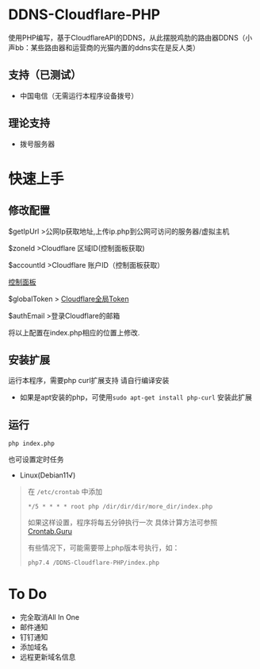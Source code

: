 # DDNS-Cloudflare-PHP

使用PHP编写，基于CloudflareAPI的DDNS，从此摆脱鸡肋的路由器DDNS（小声bb：某些路由器和运营商的光猫内置的ddns实在是反人类）

## 支持（已测试）
 - 中国电信（无需运行本程序设备拨号）

## 理论支持
 - 拨号服务器

# 快速上手

## 修改配置
$getIpUrl >公网Ip获取地址,上传ip.php到公网可访问的服务器/虚拟主机

$zoneId >Cloudflare 区域ID(控制面板获取)

$accountId >Cloudflare 账户ID（控制面板获取）

[控制面板](https://dash.cloudflare.com/)


$globalToken > [Cloudflare全局Token](https://dash.cloudflare.com/profile/api-tokens)

$authEmail >登录Cloudflare的邮箱

将以上配置在index.php相应的位置上修改.

## 安装扩展
运行本程序，需要php curl扩展支持
请自行编译安装
 - 如果是apt安装的php，可使用`sudo apt-get install php-curl` 安装此扩展

## 运行

`php index.php`

也可设置定时任务

 - Linux(Debian11√)

>在 `/etc/crontab` 中添加
>
>`*/5 * * * * root php /dir/dir/dir/more_dir/index.php`
>
>如果这样设置，程序将每五分钟执行一次
>具体计算方法可参照[Crontab.Guru](https://crontab.guru/)
>
>有些情况下，可能需要带上php版本号执行，如：
>
>`php7.4 /DDNS-Cloudflare-PHP/index.php`

# To Do
 - 完全取消All In One
 - 邮件通知
 - 钉钉通知
 - 添加域名
 - 远程更新域名信息





